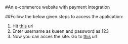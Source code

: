 #An e-commerce website with payment integration

##Follow the below given steps to access the application:
1. Hit [this](https://kueen-cart.herokuapp.com/admin) url
2. Enter username as kueen and password as 123
3. Now you can acces the site. Go to [this](https://kueen-cart.herokuapp.com/) url
